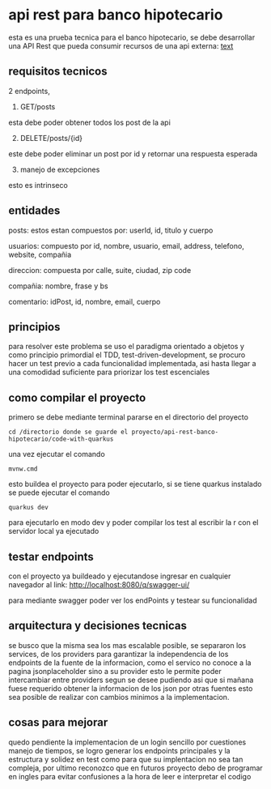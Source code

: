 # api rest para banco hipotecario

esta es una prueba tecnica para el banco hipotecario, se debe desarrollar una API Rest que pueda consumir recursos de una api externa: [text](<../../../Descargas/Prueba Técnica - Desarrollador Java Jr.docx>)

## requisitos tecnicos

2 endpoints,

1. GET/posts 

esta debe poder obtener todos los post de la api

2. DELETE/posts/{id} 

este debe poder eliminar un post por id y retornar una respuesta esperada

3. manejo de excepciones

esto es intrinseco



## entidades

posts: estos estan compuestos por: userId, id, titulo y cuerpo

usuarios: compuesto por id, nombre, usuario, email, address, telefono, website, compañia

direccion: compuesta por calle, suite, ciudad, zip code

compañia: nombre, frase y bs

comentario: idPost, id, nombre, email, cuerpo


## principios

para resolver este problema se uso el paradigma orientado a objetos y como principio primordial el TDD, test-driven-development, se procuro hacer un test previo a cada funcionalidad implementada, asi hasta llegar a una comodidad suficiente para priorizar los test escenciales

## como compilar el proyecto

primero  se debe mediante terminal pararse en el directorio del proyecto

```shell
cd /directorio donde se guarde el proyecto/api-rest-banco-hipotecario/code-with-quarkus
```

una vez ejecutar el comando

```shell
mvnw.cmd       
```

esto buildea el proyecto para poder ejecutarlo, si se tiene quarkus instalado se puede ejecutar el comando 


```shell
quarkus dev     
```

para ejecutarlo en modo dev y poder compilar los test al escribir la r con el servidor local ya ejecutado

## testar endpoints

con el proyecto ya buildeado y ejecutandose ingresar en cualquier navegador al link: [http://localhost:8080/q/swagger-ui/](https://localhost:8080/q/swagger-ui/)

para mediante swagger poder ver los endPoints y testear su funcionalidad

## arquitectura y decisiones tecnicas

se busco que la misma sea los mas escalable posible, se separaron los services, de los providers para garantizar la independencia de los endpoints de la fuente de la informacion, como el servico no conoce a la pagina jsonplaceholder sino a su provider esto le permite poder intercambiar entre providers segun se desee pudiendo asi que si mañana fuese requerido obtener la informacion de los json por otras fuentes esto sea posible de realizar con cambios minimos a la implementacion.

## cosas para mejorar

quedo pendiente la implementacion de un login sencillo por cuestiones manejo de tiempos, se logro generar los endpoints principales y la estructura y solidez en test como para que su implentacion no sea tan compleja, por ultimo reconozco que en futuros proyecto debo de programar en ingles para evitar confusiones a la hora de leer e interpretar el codigo





